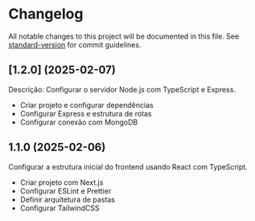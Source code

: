 # Changelog

All notable changes to this project will be documented in this file. See [standard-version](https://github.com/conventional-changelog/standard-version) for commit guidelines.

## [1.2.0] (2025-02-07)
Descrição: Configurar o servidor Node.js com TypeScript e Express.

- Criar projeto e configurar dependências
- Configurar Express e estrutura de rotas
- Configurar conexão com MongoDB

## 1.1.0 (2025-02-06)
Configurar a estrutura inicial do frontend usando React com TypeScript.

- Criar projeto com Next.js
- Configurar ESLint e Prettier
- Definir arquitetura de pastas
- Configurar TailwindCSS

